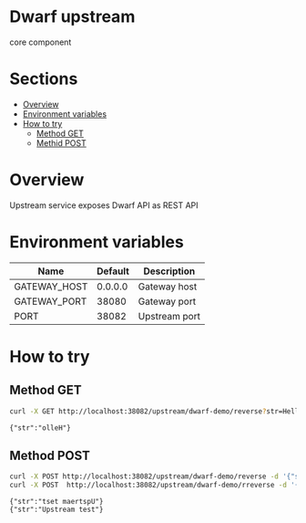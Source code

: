 Dwarf upstream
=======
core component


# Sections

* [Overview](#overview)
* [Environment variables](#evironment-variables)
* [How to try](#how-to-try)
    * [Method GET](#method-get)
    * [Methid POST](#method-post)

# Overview

Upstream service exposes Dwarf API as REST API

# Environment variables

| Name 	            | Default 	| Description  	|
|---------------	|---------	|--------------	|
| GATEWAY_HOST      | 0.0.0.0   | Gateway host  |
| GATEWAY_PORT      | 38080     | Gateway port  |
| PORT          	| 38082    	| Upstream port |



# How to try

## Method GET

```sh
curl -X GET http://localhost:38082/upstream/dwarf-demo/reverse?str=Hello
```

```output
{"str":"olleH"}
```

## Method POST

```sh
curl -X POST http://localhost:38082/upstream/dwarf-demo/reverse -d '{"str": "Upstream test"}'  -H "Content-Type: application/json"
curl -X POST  http://localhost:38082/upstream/dwarf-demo/rreverse -d '{"str": "Upstream test"}'  -H "Content-Type: application/json"
```

```output
{"str":"tset maertspU"}
{"str":"Upstream test"}
```